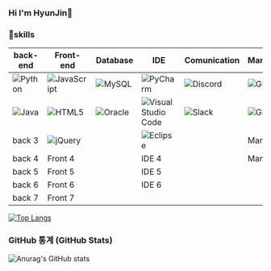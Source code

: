 ### Hi I'm HyunJin👋

### 💪skills
| back-end | Front-end | Database | IDE | Comunication | Management |
|----------|----------|----------|----------|----------|----------|
| ![Python](https://img.shields.io/badge/python-3670A0?style=for-the-badge&logo=python&logoColor=ffdd54)  | ![JavaScript](https://img.shields.io/badge/javascript-%23323330.svg?style=for-the-badge&logo=javascript&logoColor=%23F7DF1E)  | ![MySQL](https://img.shields.io/badge/mysql-%2300f.svg?style=for-the-badge&logo=mysql&logoColor=white)  | ![PyCharm](https://img.shields.io/badge/pycharm-143?style=for-the-badge&logo=pycharm&logoColor=black&color=black&labelColor=green)  | ![Discord](https://img.shields.io/badge/%3CServer%3E-%237289DA.svg?style=for-the-badge&logo=discord&logoColor=white)  | ![Git](https://img.shields.io/badge/git-%23F05033.svg?style=for-the-badge&logo=git&logoColor=white)  |
| ![Java](https://img.shields.io/badge/java-%23ED8B00.svg?style=for-the-badge&logo=java&logoColor=white)  | ![HTML5](https://img.shields.io/badge/html5-%23E34F26.svg?style=for-the-badge&logo=html5&logoColor=white)  | ![Oracle](https://img.shields.io/badge/Oracle-F80000?style=for-the-badge&logo=oracle&logoColor=white)  | ![Visual Studio Code](https://img.shields.io/badge/Visual%20Studio%20Code-0078d7.svg?style=for-the-badge&logo=visual-studio-code&logoColor=white)  | ![Slack](https://img.shields.io/badge/Slack-4A154B?style=for-the-badge&logo=slack&logoColor=white)  | ![GitHub](https://img.shields.io/badge/github-%23121011.svg?style=for-the-badge&logo=github&logoColor=white)  |
| back 3  | ![jQuery](https://img.shields.io/badge/jquery-%230769AD.svg?style=for-the-badge&logo=jquery&logoColor=white)  |      | ![Eclipse](https://img.shields.io/badge/Eclipse-FE7A16.svg?style=for-the-badge&logo=Eclipse&logoColor=white)  |        | Man 3  |
| back 4  | Front 4  |       | IDE 4  |        | Man 4  |
| back 5  | Front 5  |       | IDE 5  |        |        |
| back 6  | Front 6  |       | IDE 6  |        |        |
| back 7  | Front 7  |       |        |        |        |



[![Top Langs](https://github-readme-stats.vercel.app/api/top-langs/?username=dev-HJ0309)](https://github.com/anuraghazra/github-readme-stats)

### GitHub 통계 (GitHub Stats)
![Anurag's GitHub stats](https://github-readme-stats.vercel.app/api?username=dev-HJ0309&show_icons=true&theme=radical)
<!--
**dev-HJ0309/dev-HJ0309** is a ✨ _special_ ✨ repository because its `README.md` (this file) appears on your GitHub profile.

Here are some ideas to get you started:

- 🔭 I’m currently working on ...
- 🌱 I’m currently learning ...
- 👯 I’m looking to collaborate on ...
- 🤔 I’m looking for help with ...
- 💬 Ask me about ...
- 📫 How to reach me: ...
- 😄 Pronouns: ...
- ⚡ Fun fact: ...
-->
